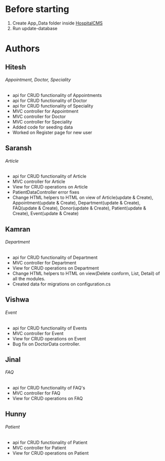 # Before starting
1. Create App_Data folder inside [HospitalCMS](HospitalCMS)
2. Run update-database


# Authors
## Hitesh
###### Appointment, Doctor, Speciality
- api for CRUD functionality of Appointments
- api for CRUD functionality of Doctor
- api for CRUD functionality of Speciality
- MVC controller for Appointment
- MVC controller for Doctor
- MVC controller for Speciality
- Added code for seeding data
- Worked on Register page for new user

## Saransh
###### Article
- api for CRUD functionality of Article
- MVC controller for Article
- View for CRUD operations on Article
- PatientDataController error fixes
- Change HTML helpers to HTML on view of Article(update & Create), Appointment(update & Create), Department(update & Create), FAQ(update & Create), Donor(update & Create), Patient(update & Create), Event(update & Create)

## Kamran
###### Department
- api for CRUD functionality of Department
- MVC controller for Department
- View for CRUD operations on Department
- Change HTML helpers to HTML on view(Delete conform, List, Detail) of all the modules.
- Created data for migrations on configuration.cs

## Vishwa
###### Event
- api for CRUD functionality of Events
- MVC controller for Event
- View for CRUD operations on Event
- Bug fix on DoctorData controller.

## Jinal
###### FAQ
- api for CRUD functionality of FAQ's
- MVC controller for FAQ
- View for CRUD operations on FAQ

## Hunny
###### Patient
- api for CRUD functionality of Patient
- MVC controller for Patient
- View for CRUD operations on Patient

